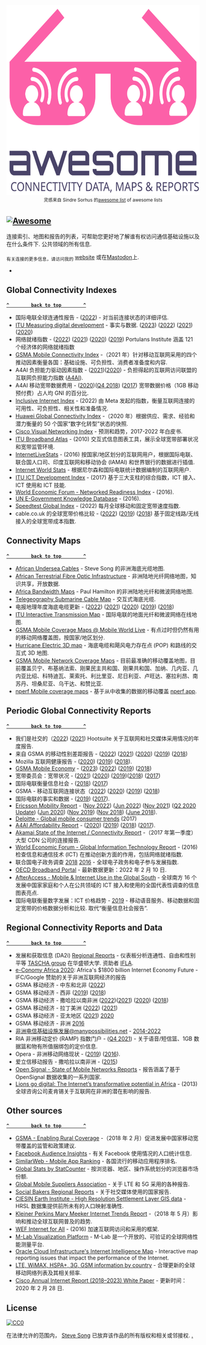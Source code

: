 <div class="github-widget" data-repo="stevesong/awesome-connectivity-info"></div>
<div align="center">
  <img width="605" height="495" src="https://raw.githubusercontent.com/stevesong/awesome-connectivity-info/master/images/awesome-connectivity-logo.svg?sanitize=true" alt="Awesome Connectivity Logo">
  <br>
  <sup>灵感来自 Sindre Sorhus 的<a href="https://awesome.re">awesome list</a> of awesome lists</sup>
  <br>
</div>

## [![Awesome](https://awesome.re/badge-flat.svg)](https://awesome.re)

连接索引、地图和报告的列表，可帮助您更好地了解谁有权访问通信基础设施以及在什么条件下. 公共领域的所有信息.

<sub>有关连接的更多信息，请访问我的</sub> [website](https://manypossibilities.net) 或在<a rel="me" href="https://mastodon.cloud/@stevesong">Mastodon</a>上.


- [](#)

<!-- BEGIN RESOURCE LIST -->

## Global Connectivity Indexes

**[`^        back to top        ^`](#)**

- 国际电联全球连通性报告 - ([2022](https://www.itu.int/itu-d/reports/statistics/global-connectivity-report-2022/)) - 对当前连接状态的详细评估.
- [ITU Measuring digital development](https://www.itu.int/en/ITU-D/Statistics/Pages/facts/default.aspx)  - 事实与数据.  ([2023](https://www.itu.int/hub/publication/d-ind-ict_mdd-2023/)) ([2022](https://www.itu.int/hub/publication/d-ind-ict_mdd-2022/)) ([2021](https://www.itu.int/en/ITU-D/Statistics/Documents/facts/FactsFigures2021.pdf)) ([2020](https://www.itu.int/en/ITU-D/Statistics/Documents/facts/FactsFigures2020.pdf)) 
- 网络就绪指数 - ([2022](https://networkreadinessindex.org/wp-content/uploads/reports/nri_2022.pdf)) ([2021](https://networkreadinessindex.org/wp-content/uploads/reports/nri_2021.pdf)) ([2020](https://networkreadinessindex.org/wp-content/uploads/2020/11/NRI-2020-V8_28-11-2020.pdf)) ([2019](https://networkreadinessindex.org/2019/wp-content/uploads/2020/03/The-Network-Readiness-Index-2019-New-version-March-2020-2.pdf)) Portulans Institute 涵盖 121 个经济体的网络就绪指数
- [GSMA Mobile Connectivity Index](https://www.mobileconnectivityindex.com/) -（2021 年）针对移动互联网采用的四个推动因素衡量各国：基础设施、可负担性、消费者准备度和内容.
- A4AI 负担能力驱动因素指数 - ([2021](https://a4ai.org/affordability-report/data/?_year=2021&indicator=INDEX))([2020](https://a4ai.org/affordability-report/data/?_year=2020&indicator=INDEX)) - 负担得起的互联网访问联盟的互联网负担能力指数 ([A4AI](https://a4ai.org)).
- A4AI 移动宽带数据费用 - ([2020](https://a4ai.org/extra/baskets/A4AI/2020/mobile_broadband_pricing_gni))([Q4 2018](https://a4ai.org/extra/mobile_broadband_pricing_usd-2018Q4)) ([2017](https://a4ai.org/mobile-broadband-pricing-data/)) 宽带数据价格（1GB 移动预付费）占人均 GNI 的百分比.
- [Inclusive Internet Index](https://theinclusiveinternet.eiu.com/) - (2022) 由 Meta 发起的指数，衡量互联网连接的可用性、可负担性、相关性和准备情况.
- [Huawei Global Connectivity Index](https://www.huawei.com/minisite/gci/en/) -（2020 年）根据供应、需求、经验和潜力衡量的 50 个国家“数字化转型”状态的快照.
- [Cisco Visual Networking Index](https://www.cisco.com/c/en/us/solutions/service-provider/visual-networking-index-vni/index.html) - 预测和趋势，2017-2022 年白皮书.
- [ITU Broadband Atlas](https://www.itu.int/ITU-D/treg/atlas/broadbandatlas.asp) - (2010) 交互式信息图表工具，展示全球宽带部署状况和宽带监管环境.
- [InternetLiveStats](http://www.internetlivestats.com/internet-users-by-country/) - (2016) 按国家/地区划分的互联网用户，根据国际电联、联合国人口司、印度互联网和移动协会 (IAMAI) 和世界银行的数据进行插值.
- [Internet World Stats](https://www.internetworldstats.com/) - 根据尼尔森和国际电联统计数据编制的互联网用户.
- [ITU ICT Development Index](http://www.itu.int/net4/ITU-D/idi/) - (2017) 基于三大支柱的综合指数，ICT 接入、ICT 使用和 ICT 技能.
- [World Economic Forum - Networked Readiness Index](http://reports.weforum.org/global-information-technology-report-2016/networked-readiness-index/) - (2016).
- [UN E-Government Knowledge Database](https://publicadministration.un.org/egovkb/en-us/Data-Center) - (2016).
- [Speedtest Global Index](http://www.speedtest.net/global-index) - (2022) 每月全球移动和固定宽带速度指数.
- cable.co.uk 的全球宽带价格比较 - ([2022](https://www.cable.co.uk/mobiles/worldwide-data-pricing/)) ([2019](https://www.cable.co.uk/broadband/speed/worldwide-speed-league/)) ([2018](https://www.cable.co.uk/broadband/pricing/worldwide-comparison/)) 基于固定线路/无线接入的全球宽带成本指数.

## Connectivity Maps

**[`^        back to top        ^`](#)**

- [African Undersea Cables](https://manypossibilities.net/african-undersea-cables/) - Steve Song 的非洲海底光缆地图.
- [African Terrestrial Fibre Optic Infrastructure](https://afterfibre.nsrc.org/) - 非洲陆地光纤网络地图，知识共享，开放数据.
- [Africa Bandwidth Maps](http://www.africabandwidthmaps.com/) - Paul Hamilton 的非洲陆地光纤和微波网络地图.
- [Telegeography Submarine Cable Map](https://www.submarinecablemap.com/) - 交互式海底光缆.
- 电报地理年度海底电缆更新 - ([2022](http://submarine-cable-map-2022.telegeography.com/)) ([2021](http://submarine-cable-map-2021.telegeography.com/)) ([2020](http://submarine-cable-map-2020.telegeography.com/))  ([2019](http://submarine-cable-map-2019.telegeography.com/)) ([2018](http://submarine-cable-map-2018.telegeography.com/))  
- [ITU Interactive Transmission Map](http://www.itu.int/itu-d/tnd-map-public/) - 国际电联的地面光纤和微波网络在线地图.
- [GSMA Mobile Coverage Maps @ Mobile World Live](http://maps.mobileworldlive.com/) - 有点过时但仍然有用的移动网络覆盖图，按国家/地区划分.
- [Hurricane Electric 3D map](http://he.net/3d-map/) - 海底电缆和飓风电力存在点 (POP) 和路线的交互式 3D 地图.
- [GSMA Mobile Network Coverage Maps](https://www.mobilecoveragemaps.com) - 目前最准确的移动覆盖地图，目前覆盖贝宁、布基纳法索、刚果民主共和国、刚果共和国、加纳、几内亚、几内亚比绍、科特迪瓦、莱索托、利比里亚、尼日利亚、卢旺达、塞拉利昂、南苏丹、坦桑尼亚、乌干达、和赞比亚.
- [nperf Mobile coverage maps](https://www.nperf.com/en/map) - 基于从中收集的数据的移动覆盖 [nperf app](https://www.nperf.com/en/nperf-applications/).

## Periodic Global Connectivity Reports

**[`^        back to top        ^`](#)**

- 我们是社交的（[2022](https://wearesocial.com/uk/blog/2022/01/digital-2022-another-year-of-bumper-growth-2/)) ([2021](https://wearesocial.com/uk/blog/2021/01/digital-2021-uk/)) Hootsuite 关于互联网和社交媒体采用情况的年度报告.
- 来自 GSMA 的移动性别差距报告 - ([2022](https://www.gsma.com/r/wp-content/uploads/2022/06/The-Mobile-Gender-Gap-Report-2022.pdf)) ([2021](https://www.gsma.com/r/wp-content/uploads/2021/07/The-Mobile-Gender-Gap-Report-2021.pdf)) ([2020](https://www.gsma.com/mobilefordevelopment/wp-content/uploads/2020/02/GSMA-The-Mobile-Gender-Gap-Report-2020.pdf)) ([2019](https://www.gsma.com/mobilefordevelopment/wp-content/uploads/2019/03/GSMA-Connected-Women-The-Mobile-Gender-Gap-Report-2019.pdf)) ([2018](https://www.gsma.com/mobilefordevelopment/wp-content/uploads/2018/04/GSMA_The_Mobile_Gender_Gap_Report_2018_32pp_WEBv7.pdf))
- Mozilla 互联网健康报告 - ([2020](https://2020.internethealthreport.org/)) ([2019](https://internethealthreport.org/2019/)) ([2018](https://internethealthreport.org/2018/)).
- [GSMA Mobile Economy](https://www.gsma.com/mobileeconomy/) - ([2023](https://www.gsma.com/mobileeconomy/wp-content/uploads/2023/03/270223-The-Mobile-Economy-2023.pdf)) ([2022](https://www.gsma.com/mobileeconomy/wp-content/uploads/2022/02/280222-The-Mobile-Economy-2022.pdf)) ([2019](https://manypossibilities.net/report-archives/GSMA_The_Mobile_Economy_2019.pdf)) ([2018](https://manypossibilities.net/report-archives/GSMA_The_Mobile_Economy_2018.pdf))
- 宽带委员会：宽带状况 - ([2021](https://broadbandcommission.org/publication/state-of-broadband-2021/)) ([2020](https://www.itu.int/dms_pub/itu-s/opb/pol/S-POL-BROADBAND.21-2020-PDF-E.pdf)) ([2019](https://www.broadbandcommission.org/Documents/StateofBroadband19.pdf))([2018](https://www.broadbandcommission.org/publications/Pages/SOB-2018.aspx))  ([2017](http://www.broadbandcommission.org/publications/Pages/SOB-2017.aspx))
- 国际电联衡量信息社会 - ([2018](https://www.itu.int/en/ITU-D/Statistics/Documents/events/wtis2018/MISR-2018-Vol-1-E.PDF))  ([2017](https://www.itu.int/en/ITU-D/Statistics/Pages/publications/mis2017.aspx))
- GSMA - 移动互联网连接状态（[2022](https://www.gsma.com/r/wp-content/uploads/2022/10/The-State-of-Mobile-Internet-Connectivity-Report-2022.pdf)) ([2020](https://www.gsma.com/r/wp-content/uploads/2020/09/GSMA-State-of-Mobile-Internet-Connectivity-Report-2020.pdf)) ([2019](https://www.gsma.com/mobilefordevelopment/wp-content/uploads/2019/07/GSMA-State-of-Mobile-Internet-Connectivity-Report-2019.pdf)) ([2018](https://www.gsma.com/mobilefordevelopment/wp-content/uploads/2018/09/State-of-Mobile-Internet-Connectivity-2018.pdf))
- 国际电联的事实和数据 - ([2019](https://www.itu.int/en/ITU-D/Statistics/Documents/facts/FactsFigures2019.pdf)) ([2017](https://www.itu.int/en/ITU-D/Statistics/Documents/facts/ICTFactsFigures2017.pdf)).
- [Ericsson Mobility Report](https://www.ericsson.com/en/mobility-report) - ([Nov 2022](https://www.ericsson.com/4ae28d/assets/local/reports-papers/mobility-report/documents/2022/ericsson-mobility-report-november-2022.pdf)) ([Jun 2022](https://www.ericsson.com/49d3a0/assets/local/reports-papers/mobility-report/documents/2022/ericsson-mobility-report-june-2022.pdf)) ([Nov 2021](https://www.ericsson.com/assets/local/reports-papers/mobility-report/documents/2021/ericsson-mobility-report-november-2021.pdf)) ([Q2 2020 Update](https://www.ericsson.com/4a4e5d/assets/local/mobility-report/documents/2020/emr-q2-update-03092020.pdf)) ([Jun 2020](https://www.ericsson.com/49c840/assets/local/mobility-report/documents/2020/june2020-ericsson-mobility-report.pdf)) ([Nov 2019](https://www.ericsson.com/en/mobility-report/reports/november-2019)) ([Nov 2018](https://www.ericsson.com/assets/local/mobility-report/documents/2018/ericsson-mobility-report-november-2018.pdf)) ([June 2018](https://www.ericsson.com/assets/local/mobility-report/documents/2018/ericsson-mobility-report-june-2018.pdf)).
- [Deloitte - Global mobile consumer trends](https://www2.deloitte.com/global/en/pages/technology-media-and-telecommunications/articles/gx-global-mobile-consumer-trends.html) (2017)
- [A4AI Affordability Report](http://a4ai.org/affordability-report/report/) - ([2020](https://a4ai.org/affordability-report/report/2020/)) ([2019](https://a4ai.org/affordability-report/report/2019/)) ([2018](http://1e8q3q16vyc81g8l3h3md6q5f5e-wpengine.netdna-ssl.com/wp-content/uploads/2018/10/A4AI-2018-Affordability-Report.pdf)) ([2017](http://a4ai.org/affordability-report/report/2017)).
- [Akamai State of the Internet / Connectivity Report](https://www.akamai.com/uk/en/multimedia/documents/state-of-the-internet/q1-2017-state-of-the-internet-connectivity-report.pdf) -（2017 年第一季度）大型 CDN 公司的连接报告.
- [World Economic Forum - Global Information Technology Report](http://reports.weforum.org/global-information-technology-report-2016/) - (2016) 检查信息和通信技术 (ICT) 在推动创新方面的作用，包括网络就绪指数.
- 联合国电子政务调查 [2018](https://publicadministration.un.org/egovkb/en-us/Reports/UN-E-Government-Survey-2018) [2016](https://publicadministration.un.org/egovkb/en-us/Reports/UN-E-Government-Survey-2016) - 全球电子政务和电子参与发展指数. 
- [OECD Broadband Portal](https://www.oecd.org/internet/broadband/broadband-statistics/) - 最新数据更新：2022 年 2 月 10 日.
- [AfterAccess - Mobile & Internet Use in the Global South](http://afteraccess.net/wp-content/uploads/After-Access-Website-layout-r1.pdf) - 全球南方 16 个发展中国家家庭和个人在公共领域的 ICT 接入和使用的全国代表性调查的信息图表亮点.
- 国际电联衡量数字发展：ICT 价格趋势 - [2019](https://www.itu.int/en/ITU-D/Statistics/Documents/publications/prices2019/ITU_ICTpriceTrends_2019.pdf)  - 移动语音服务、移动数据和固定宽带的价格数据分析和比较. 取代“衡量信息社会报告”.


## Regional Connectivity Reports and Data

**[`^        back to top        ^`](#)**

- 发展和获取信息 (DA2i) [Regional Reports](https://public.tableau.com/app/profile/da2i.reports/viz/DA2iRegionalReports/Introduction) - 仪表板分析连通性、自由和性别平等 [TASCHA group](https://tascha.uw.edu/) 在华盛顿大学. 资助者 [IFLA](https://www.ifla.org/).
- [e-Conomy Africa 2020](https://www.ifc.org/wps/wcm/connect/publications_ext_content/ifc_external_publication_site/publications_listing_page/google-e-conomy): Africa&#39;s $1800 billion Internet Economy Future - IFC/Google 赞助的关于非洲互联网经济的报告
- GSMA 移动经济 - 中东和北非 ([2022](https://www.gsma.com/mobileeconomy/wp-content/uploads/2022/05/GSMA_MENA_ME2022_R_WebSingles.pdf))
- GSMA 移动经济 - 西非 ([2019](https://www.gsma.com/r/mobileeconomy/west-africa/)) ([2018](https://www.gsma.com/subsaharanafrica/wp-content/uploads/2018/11/2018-04-11-e568fe9e710ec776d82c04e9f6760adb.pdf))
- GSMA 移动经济 - 撒哈拉以南非洲 ([2022](https://www.gsma.com/mobileeconomy/wp-content/uploads/2022/10/The-Mobile-Economy-Sub-Saharan-Africa-2022.pdf))([2021](https://www.gsma.com/mobileeconomy/wp-content/uploads/2021/09/GSMA_ME_SSA_2021_English_Web_Singles.pdf)) ([2020](https://www.gsma.com/mobileeconomy/wp-content/uploads/2020/09/GSMA_MobileEconomy2020_SSA_Eng.pdf)) ([2018](https://policy.communitynetworks.group/_media/gsma_mobile_economy-ssa_2018.pdf))
- GSMA 移动经济 - 拉丁美洲 ([2022](https://www.gsma.com/mobileeconomy/wp-content/uploads/2022/11/GSMA_LATAM_ME2022_R_Web.pdf)) ([2021](https://www.gsma.com/mobileeconomy/wp-content/uploads/2021/11/GSMA_ME_LATAM_2021.pdf))
- GSMA 移动经济 - 亚太地区 ([2021](https://www.gsma.com/mobileeconomy/wp-content/uploads/2021/08/GSMA_ME_APAC_2021_Web_Singles.pdf)) [2020](https://www.gsma.com/mobileeconomy/wp-content/uploads/2020/06/GSMA_MobileEconomy_2020_AsiaPacific.pdf)
- GSMA 移动经济 - 非洲 [2016](https://www.gsma.com/mobileeconomy/africa/) 
- 非洲电信基础设施发展@manypossibilities.net - [2014-2022](https://manypossibilities.net/series/africa-telecom-infrastructure/)
- RIA 非洲移动定价 (RAMP) 指数门户 - ([Q4 2021](https://researchictafrica.net/ramp_indices_portal/)) - 关于语音/短信篮、1GB 数据篮和物有所值捆绑包的定价信息.
- Opera - 非洲移动网络现状 - ([2019](https://blogs.opera.com/news/wp-content/uploads/sites/2/2019/06/SMW_2019.pdf)) ([2016](https://blogs.opera.com/news/wp-content/uploads/sites/2/2016/11/SMWAfrica-Opera-report-2016-01-WEB-1.pdf)).
- 爱立信移动报告 - 撒哈拉以南非洲 - ([2015](https://manypossibilities.net/report-archives/EricssonMobilityReport-nov-2015-regional-report-sub-saharan-africa.pdf))
- [Open Signal - State of Mobile Networks Reports](http://opensignal.com/reports/) - 报告涵盖了基于 OpenSignal 数据收集的一系列国家.
- [Lions go digital: The Internet’s transformative potential in Africa](https://www.mckinsey.com/industries/high-tech/our-insights/lions-go-digital-the-internets-transformative-potential-in-africa) - (2013) 全球咨询公司麦肯锡关于互联网在非洲的潜在影响的报告.

## Other sources

**[`^        back to top        ^`](#)**

- [GSMA - Enabling Rural Coverage](https://www.gsma.com/mobilefordevelopment/wp-content/uploads/2018/02/Enabling_Rural_Coverage_English_February_2018.pdf) -（2018 年 2 月）促进发展中国家移动宽带覆盖的监管和政策建议.
- [Facebook Audience Insights](https://www.facebook.com/ads/audience-insights/) - 有关 Facebook 使用情况的人口统计信息.
- [SimilarWeb - Mobile App Ranking](https://www.similarweb.com/apps/top/google/app-index/us/all/top-free) - 各国流行的移动应用程序排名.
- [Global Stats by StatCounter](http://gs.statcounter.com/) - 按浏览器、地区、操作系统划分的浏览器市场份额.
- [Global Mobile Suppliers Association](https://gsacom.com/) - 关于 LTE 和 5G 采用的各种报告.
- [Social Bakers Regional Reports](https://www.socialbakers.com/resources/reports/) - 关于社交媒体使用的国家报告.
- [CIESIN Earth Institute - High Resolution Settlement Layer GIS data](https://ciesin.columbia.edu/data/hrsl/) - HRSL 数据集提供前所未有的人口映射准确性.
- [Kleiner Perkins Mary Meeker Internet Trends Report](https://www.kleinerperkins.com/perspectives/internet-trends-report-2018/) -（2018 年 5 月）影响和推动全球互联网普及的趋势.
- [WEF Internet for All](https://www.weforum.org/reports/internet-for-all-a-framework-for-accelerating-internet-access-and-adoption/) - (2016) 加速互联网访问和采用的框架.
- [M-Lab Visualization Platform](https://www.measurementlab.net/visualizations/) - M-Lab 是一个开放的、可验证的全球网络性能测量平台. 
- [Oracle Cloud Infrastructure's Internet Intelligence Map](https://internetintel.oracle.com/about.html) - Interactive map reporting issues that impact the performance of the Internet.
- [LTE, WiMAX, HSPA+, 3G, GSM information by country](https://www.worldtimezone.com/4g.html) - 合理更新的全球移动网络列表及其相关频率.
- [Cisco Annual Internet Report (2018–2023) White Paper](https://www.cisco.com/c/en/us/solutions/collateral/executive-perspectives/annual-internet-report/white-paper-c11-741490.html) - 更新时间：2020 年 2 月 28 日.
  
<!-- END RESOURCE LIST -->  

## License

[![CC0](http://mirrors.creativecommons.org/presskit/buttons/88x31/svg/cc-zero.svg)](https://creativecommons.org/publicdomain/zero/1.0/)

在法律允许的范围内， [Steve Song](https://manypossibilities.net) 已放弃该作品的所有版权和相关或邻接权.
<a rel="me" href="https://mastodon.cloud/@stevesong">.</a>
